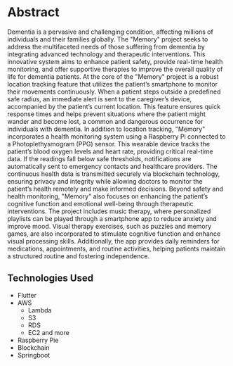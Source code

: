# Abstract


Dementia is a pervasive and challenging condition, affecting
millions of individuals and their families globally. The "Memory" project seeks to
address the multifaceted needs of those suffering from dementia by integrating
advanced technology and therapeutic interventions. This innovative system aims
to enhance patient safety, provide real-time health monitoring, and offer
supportive therapies to improve the overall quality of life for dementia patients.
At the core of the "Memory" project is a robust location tracking feature that
utilizes the patient’s smartphone to monitor their movements continuously. When
a patient steps outside a predefined safe radius, an immediate alert is sent to the
caregiver’s device, accompanied by the patient’s current location. This feature
ensures quick response times and helps prevent situations where the patient
might wander and become lost, a common and dangerous occurrence for
individuals with dementia.
In addition to location tracking, "Memory" incorporates a health monitoring
system using a Raspberry Pi connected to a Photoplethysmogram (PPG) sensor.
This wearable device tracks the patient’s blood oxygen levels and heart rate,
providing critical real-time data. If the readings fall below safe thresholds,
notifications are automatically sent to emergency contacts and healthcare
providers. The continuous health data is transmitted securely via blockchain
technology, ensuring privacy and integrity while allowing doctors to monitor the
patient’s health remotely and make informed decisions.
Beyond safety and health monitoring, "Memory" also focuses on enhancing the
patient’s cognitive function and emotional well-being through therapeutic
interventions. The project includes music therapy, where personalized playlists
can be played through a smartphone app to reduce anxiety and improve mood.
Visual therapy exercises, such as puzzles and memory games, are also
incorporated to stimulate cognitive function and enhance visual processing skills.
Additionally, the app provides daily reminders for medications, appointments, and
routine activities, helping patients maintain a structured routine and fostering
independence.
## Technologies Used

- Flutter
- AWS
    - Lambda
    - S3 
    - RDS
    - EC2 and more
- Raspberry Pie 
- Blockchain
- Springboot